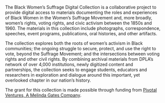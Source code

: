 The Black Women’s Suffrage Digital Collection is a collaborative project to provide digital access to materials documenting the roles and experiences of Black Women in the Women’s Suffrage Movement and, more broadly, women’s rights, voting rights, and civic activism between the 1850s and 1960. The materials in this collection include photographs, correspondence, speeches, event programs, publications, oral histories, and other artifacts. 

The collection explores both the roots of women’s activism in Black communities; the ongoing struggle to secure, protect, and use the right to vote, beyond the Suffrage Movement; and the intersections between voting rights and other civil rights. By combining archival materials from DPLA’s network of over 4,000 institutions, newly digitized content and partnerships, the collection seeks to engage students, educators and researchers in exploration and dialogue around this important, yet overlooked chapter in our nation’s history.

The grant for this collection is made possible through funding from [Pivotal Ventures, A Melinda Gates Company](https://www.pivotalventures.org/). 
